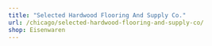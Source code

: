 ```yaml
---
title: "Selected Hardwood Flooring And Supply Co."
url: /chicago/selected-hardwood-flooring-and-supply-co/
shop: Eisenwaren
---
```

